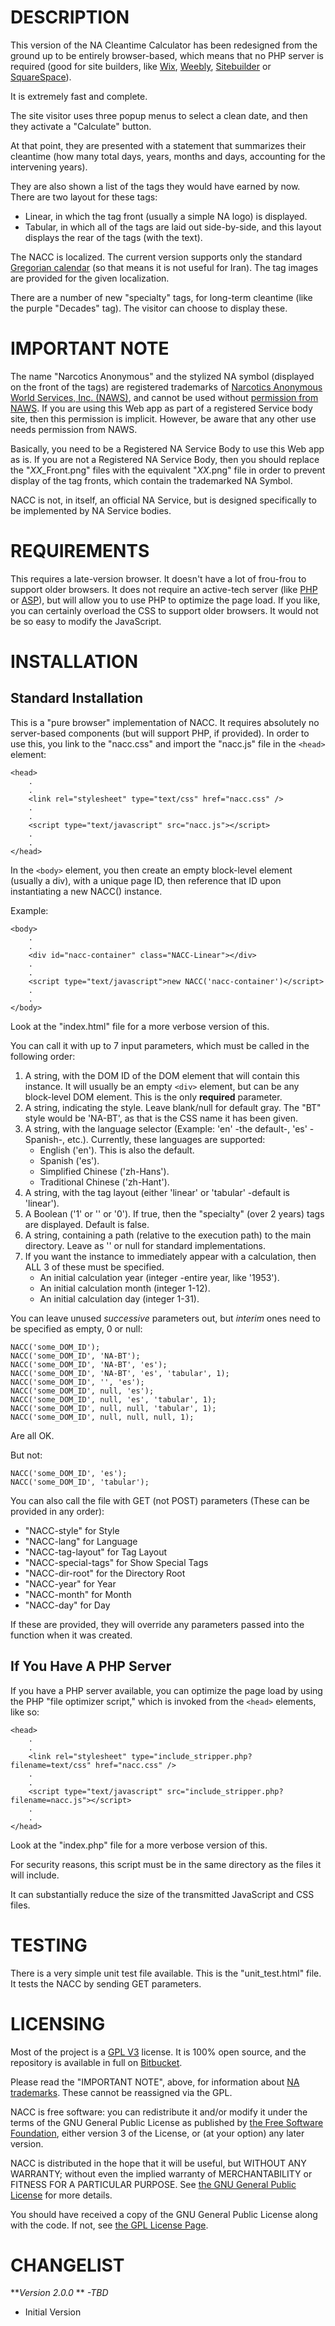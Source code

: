 DESCRIPTION
===========
This version of the NA Cleantime Calculator has been redesigned from the ground up to be entirely browser-based, which means that no PHP server is required (good for site builders, like [Wix](http://wix.com), [Weebly](http://weebly.com), [Sitebuilder](http://sitebuilder.com) or [SquareSpace](http://squarespace.com)).

It is extremely fast and complete.

The site visitor uses three popup menus to select a clean date, and then they activate a "Calculate" button.

At that point, they are presented with a statement that summarizes their cleantime (how many total days, years, months and days, accounting for the intervening years).

They are also shown a list of the tags they would have earned by now. There are two layout for these tags:

- Linear, in which the tag front (usually a simple NA logo) is displayed.
- Tabular, in which all of the tags are laid out side-by-side, and this layout displays the rear of the tags (with the text).

The NACC is localized. The current version supports only the standard [Gregorian calendar](https://en.wikipedia.org/wiki/Gregorian_calendar) (so that means it is not useful for Iran).
The tag images are provided for the given localization.

There are a number of new "specialty" tags, for long-term cleantime (like the purple "Decades" tag). The visitor can choose to display these.

IMPORTANT NOTE
==============
The name "Narcotics Anonymous" and the stylized NA symbol (displayed on the front of the tags) are registered trademarks of [Narcotics Anonymous World Services, Inc. (NAWS)](http://na.org), and cannot be used without [permission from NAWS](http://na.org/?ID=legal-bulletins-fipt). If you are using this Web app as part of a registered Service body site, then this permission is implicit. However, be aware that any other use needs permission from NAWS.

Basically, you need to be a Registered NA Service Body to use this Web app as is. If you are not a Registered NA Service Body, then you should replace the "*XX*_Front.png" files with the equivalent "*XX*.png" file in order to prevent display of the tag fronts, which contain the trademarked NA Symbol.

NACC is not, in itself, an official NA Service, but is designed specifically to be implemented by NA Service bodies.

REQUIREMENTS
============
This requires a late-version browser. It doesn't have a lot of frou-frou to support older browsers.
It does not require an active-tech server (like [PHP](http://php.net) or [ASP](http://asp.net)), but will allow you to use PHP to optimize the page load.
If you like, you can certainly overload the CSS to support older browsers. It would not be so easy to modify the JavaScript.

INSTALLATION
============
Standard Installation
---------------------
This is a "pure browser" implementation of NACC. It requires absolutely no server-based components (but will support PHP, if provided).
In order to use this, you link to the "nacc.css"  and import the "nacc.js" file in the `<head>` element:

    <head>
        .
        .
        <link rel="stylesheet" type="text/css" href="nacc.css" />
        .
        .
        <script type="text/javascript" src="nacc.js"></script>
        .
        .
    </head>

In the `<body>` element, you then create an empty block-level element (usually a div), with a unique page ID, then reference that ID upon instantiating a new NACC() instance.

Example:

    <body>
        .
        .
        <div id="nacc-container" class="NACC-Linear"></div>
        .
        .
        <script type="text/javascript">new NACC('nacc-container')</script>
        .
        .
    </body>

Look at the "index.html" file for a more verbose version of this.

You can call it with up to 7 input parameters, which must be called in the following order:

1. A string, with the DOM ID of the DOM element that will contain this instance. It will usually be an empty `<div>` element, but can be any block-level DOM element. This is the only **required** parameter.
2. A string, indicating the style. Leave blank/null for default gray. The "BT" style would be 'NA-BT', as that is the CSS name it has been given.                                 
3. A string, with the language selector (Example: 'en' -the default-, 'es' -Spanish-, etc.). Currently, these languages are supported:
    - English ('en'). This is also the default.
    - Spanish ('es').
    - Simplified Chinese ('zh-Hans').
    - Traditional Chinese ('zh-Hant').      
4. A string, with the tag layout (either 'linear' or 'tabular' -default is 'linear').     
5. A Boolean ('1' or '' or '0'). If true, then the "specialty" (over 2 years) tags are displayed. Default is false.     
6. A string, containing a path (relative to the execution path) to the main directory. Leave as '' or null for standard implementations.                             
7. If you want the instance to immediately appear with a calculation, then ALL 3 of these must be specified.
    - An initial calculation year (integer -entire year, like '1953').
    - An initial calculation month (integer 1-12).
    - An initial calculation day (integer 1-31).
    
You can leave unused _successive_ parameters out, but _interim_ ones need to be specified as empty, 0 or null:

    NACC('some_DOM_ID');
    NACC('some_DOM_ID', 'NA-BT');
    NACC('some_DOM_ID', 'NA-BT', 'es');
    NACC('some_DOM_ID', 'NA-BT', 'es', 'tabular', 1);
    NACC('some_DOM_ID', '', 'es');
    NACC('some_DOM_ID', null, 'es');
    NACC('some_DOM_ID', null, 'es', 'tabular', 1);
    NACC('some_DOM_ID', null, null, 'tabular', 1);
    NACC('some_DOM_ID', null, null, null, 1);
    
Are all OK.
    
But not:

    NACC('some_DOM_ID', 'es');
    NACC('some_DOM_ID', 'tabular');

        
You can also call the file with GET (not POST) parameters (These can be provided in any order):

- "NACC-style" for Style
- "NACC-lang" for Language
- "NACC-tag-layout" for Tag Layout
- "NACC-special-tags" for Show Special Tags
- "NACC-dir-root" for the Directory Root
- "NACC-year" for Year
- "NACC-month" for Month
- "NACC-day" for Day

If these are provided, they will override any parameters passed into the function when it was created.

If You Have A PHP Server
------------------------
If you have a PHP server available, you can optimize the page load by using the PHP "file optimizer script," which is invoked from the `<head>` elements, like so:

    <head>
        .
        .
        <link rel="stylesheet" type="include_stripper.php?filename=text/css" href="nacc.css" />
        .
        .
        <script type="text/javascript" src="include_stripper.php?filename=nacc.js"></script>
        .
        .
    </head>

Look at the "index.php" file for a more verbose version of this.
    
For security reasons, this script must be in the same directory as the files it will include.

It can substantially reduce the size of the transmitted JavaScript and CSS files.

TESTING
=======

There is a very simple unit test file available. This is the "unit_test.html" file.
It tests the NACC by sending GET parameters.

LICENSING
=========
Most of the project is a [GPL V3](http://www.gnu.org/licenses/licenses.html#GPL) license. It is 100% open source, and the repository is available in full on [Bitbucket](https://bitbucket.org/bmlt/nacc2).

Please read the "IMPORTANT NOTE", above, for information about [NA trademarks](http://na.org/?ID=legal-bulletins-fipt). These cannot be reassigned via the GPL.

NACC is free software: you can redistribute it and/or modify it under the terms of the GNU General Public License as published by [the Free Software Foundation](http://fsf.org/), either version 3 of the License, or (at your option) any later version.

NACC is distributed in the hope that it will be useful, but WITHOUT ANY WARRANTY; without even the implied warranty of MERCHANTABILITY or FITNESS FOR A PARTICULAR PURPOSE. See [the GNU General Public License](http://www.gnu.org/licenses/licenses.html#GPL) for more details.

You should have received a copy of the GNU General Public License along with the code. If not, see [the GPL License Page](http://www.gnu.org/licenses/).

CHANGELIST
==========
***Version 2.0.0* ** *-TBD*

- Initial Version